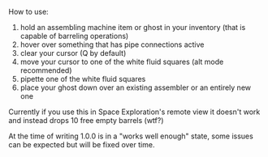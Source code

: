How to use:

1) hold an assembling machine item or ghost in your inventory (that is capable of barreling operations)
2) hover over something that has pipe connections active
3) clear your cursor (Q by default)
4) move your cursor to one of the white fluid squares (alt mode recommended)
5) pipette one of the white fluid squares
6) place your ghost down over an existing assembler or an entirely new one

Currently if you use this in Space Exploration's remote view it doesn't work and instead drops 10 free empty barrels (wtf?)

At the time of writing 1.0.0 is in a "works well enough" state, some issues can be expected but will be fixed over time.
